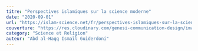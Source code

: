 ```yaml
---
titre: "Perspectives islamiques sur la science moderne"
date: "2020-09-01"
url: "https://islam-science.net/fr/perspectives-islamiques-sur-la-science-moderne-3498/"
couverture: "https://res.cloudinary.com/genesi-communication-design/image/upload/v1604579472/ihei/couvertures/1590700142_ormeti.png"
category: "Science et Religion"
auteur: "Abd al-Haqq Ismaïl Guiderdoni"
---
```

